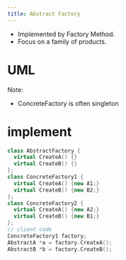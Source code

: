 ```yaml
---
title: Abstract Factory
---
```


* Implemented by Factory Method.
* Focus on a family of products.

# UML
<script type="text/nomnoml" class="uml">
[<abstract>AbstractFactory | CreateA(); CreateB()]
[ConcreteFactory1 | CreateA() | CreateB()]
[ConcreteFactory2 | CreateA() | CreateB()]
[AbstractA]
[AbstractB]
[A1]
[A2]
[B1]
[B2]

[ConcreteFactory1]-:>[AbstractFactory]
[ConcreteFactory2]-:>[AbstractFactory]
[A1]-:>[AbstractA]
[A2]-:>[AbstractA]
[B1]-:>[AbstractB]
[B2]-:>[AbstractB]
[ConcreteFactory1]-->[A1]
[ConcreteFactory1]-->[B1]
[ConcreteFactory2]-->[A2]
[ConcreteFactory2]-->[B2]
</script>

Note:

* ConcreteFactory is often singleton

# implement

```c++
class AbstractFactory {
  virtual CreateA() {}
  virtual CreateB() {}
};
class ConcreteFactory1 {
  virtual CreateA() {new A1;}
  virtual CreateB() {new B2;}
};
class ConcreteFactory2 {
  virtual CreateA() {new A2;}
  virtual CreateB() {new B1;}
};
// client code
ConcreteFactory1 factory;
AbstractA *a = factory.CreateA();
AbstractB *b = factory.CreateB();
```
